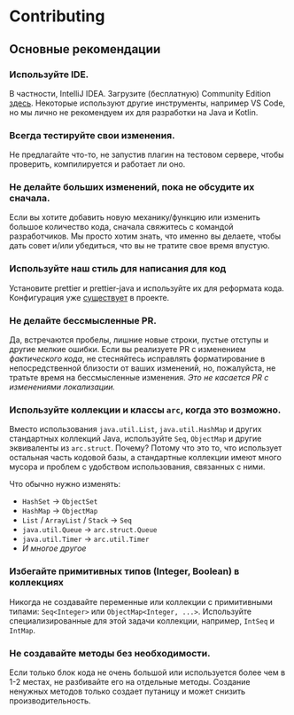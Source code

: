 # Contributing

## Основные рекомендации

### Используйте IDE.
В частности, IntelliJ IDEA. Загрузите (бесплатную) Community Edition [здесь](https://www.jetbrains.com/idea/download/). Некоторые используют другие инструменты, например VS Code, но мы лично не рекомендуем их для разработки на Java и Kotlin.


### Всегда тестируйте свои изменения.
Не предлагайте что-то, не запустив плагин на тестовом сервере, чтобы проверить, компилируется и работает ли оно.

### Не делайте больших изменений, пока не обсудите их сначала.
Если вы хотите добавить новую механику/функцию или изменить большое количество кода, сначала свяжитесь с командой разработчиков.
Мы просто хотим знать, что именно вы делаете, чтобы дать совет и/или убедиться, что вы не тратите свое время впустую.

### Используйте наш стиль для написания для код
Установите prettier и prettier-java и используйте их для реформата кода. Конфигурация уже [существует](.prettierrc.json) в проекте.

### Не делайте бессмысленные PR.
Да, встречаются пробелы, лишние новые строки, пустые отступы и другие мелкие ошибки. Если вы реализуете PR с изменением *фактического кода*, не стесняйтесь исправлять форматирование в непосредственной близости от ваших изменений, но, пожалуйста, не тратьте время на бессмысленные изменения.
*Это не касается PR с изменениями локализации.*


### Используйте коллекции и классы `arc`, когда это возможно.
Вместо использования `java.util.List`, `java.util.HashMap` и других стандартных коллекций Java, используйте `Seq`, `ObjectMap` и другие эквиваленты из `arc.struct`.
Почему? Потому что это то, что использует остальная часть кодовой базы, а стандартные коллекции имеют много мусора и проблем с удобством использования, связанных с ними.

Что обычно нужно изменять:
- `HashSet` -> `ObjectSet`
- `HashMap` -> `ObjectMap`
- `List` / `ArrayList` / `Stack` -> `Seq`
- `java.util.Queue` -> `arc.struct.Queue`
- `java.util.Timer` -> `arc.util.Timer`
- *И многое другое*


### Избегайте примитивных типов (Integer, Boolean) в коллекциях
Никогда не создавайте переменные или коллекции с примитивными типами: `Seq<Integer>` или `ObjectMap<Integer, ...>`. Используйте специализированные для этой задачи коллекции, например, `IntSeq` и `IntMap`.


### Не создавайте методы без необходимости.
Если только блок кода не очень большой или используется более чем в 1-2 местах, не разбивайте его на отдельные методы. Создание ненужных методов только создает путаницу и может снизить производительность.  